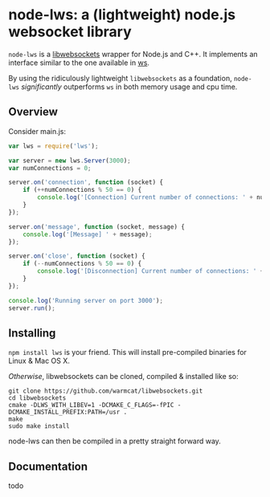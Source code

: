 # node-lws: a (lightweight) node.js websocket library
```node-lws``` is a [libwebsockets](https://libwebsockets.org/index.html) wrapper for Node.js and C++. It implements an interface similar to the one available in [ws](https://github.com/websockets/ws).

By using the ridiculously lightweight ```libwebsockets``` as a foundation, ```node-lws``` *significantly* outperforms ```ws``` in both memory usage and cpu time.

## Overview
Consider main.js:
```javascript
var lws = require('lws');

var server = new lws.Server(3000);
var numConnections = 0;

server.on('connection', function (socket) {
	if (++numConnections % 50 == 0) {
		console.log('[Connection] Current number of connections: ' + numConnections);
	}
});

server.on('message', function (socket, message) {
	console.log('[Message] ' + message);
});

server.on('close', function (socket) {
	if (--numConnections % 50 == 0) {
		console.log('[Disconnection] Current number of connections: ' + numConnections);
	}
});

console.log('Running server on port 3000');
server.run();
```
## Installing
```npm install lws``` is your friend. This will install pre-compiled binaries for Linux & Mac OS X.

*Otherwise*, libwebsockets can be cloned, compiled & installed like so:
```
git clone https://github.com/warmcat/libwebsockets.git
cd libwebsockets
cmake -DLWS_WITH_LIBEV=1 -DCMAKE_C_FLAGS=-fPIC -DCMAKE_INSTALL_PREFIX:PATH=/usr .
make
sudo make install
```
node-lws can then be compiled in a pretty straight forward way.
## Documentation
todo
